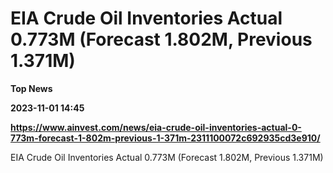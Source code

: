 # EIA Crude Oil Inventories Actual 0.773M (Forecast 1.802M, Previous 1.371M)
**Top News**

**2023-11-01 14:45**

**https://www.ainvest.com/news/eia-crude-oil-inventories-actual-0-773m-forecast-1-802m-previous-1-371m-2311100072c692935cd3e910/**

EIA Crude Oil Inventories Actual 0.773M (Forecast 1.802M, Previous 1.371M)